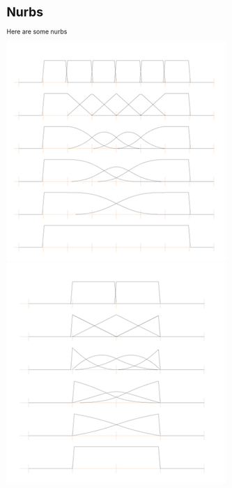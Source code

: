 # Nurbs

Here are some nurbs

![Nurbs](./generated_images/algebra/nurbs_basis.png)
![Nurbs](./generated_images/algebra/nurbs_basis_with_sharp_border.png)
